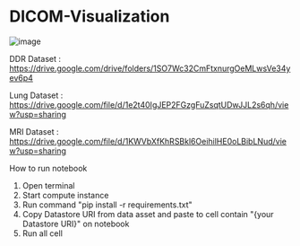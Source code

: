 # DICOM-Visualization

![image](https://github.com/GitHub-Nawatech-Lab/DICOM-Visualization/assets/171122816/bdb20d58-c1cb-4392-b733-f18ac5867718)


DDR Dataset : https://drive.google.com/drive/folders/1SO7Wc32CmFtxnurgOeMLwsVe34yev6p4

Lung Dataset : https://drive.google.com/file/d/1e2t40IgJEP2FGzgFuZsqtUDwJJL2s6qh/view?usp=sharing

MRI Dataset : https://drive.google.com/file/d/1KWVbXfKhRSBkl6OeihilHE0oLBibLNud/view?usp=sharing

How to run notebook
1. Open terminal
2. Start compute instance
3. Run command "pip install -r requirements.txt"
4. Copy Datastore URI from data asset and paste to cell contain "{your Datastore URI}" on notebook
5. Run all cell